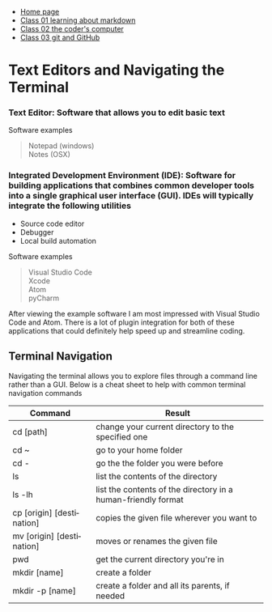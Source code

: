 * [Home page](https://rdball.github.io/reading-notes/)
* [Class 01 learning about markdown](read01)
* [Class 02 the coder's computer](read02)
* [Class 03 git and GitHub](read03)

# Text Editors and Navigating the Terminal

### **Text Editor:** Software that allows you to edit basic text

Software examples
> Notepad (windows)  
> Notes (OSX)

### **Integrated Development Environment (IDE):** Software for building applications that combines common developer tools into a single graphical user interface (GUI). IDEs will typically integrate the following utilities
- Source code editor
- Debugger
- Local build automation

Software examples
> Visual Studio Code  
> Xcode  
> Atom  
> pyCharm  

After viewing the example software I am most impressed with Visual Studio Code and Atom. There is a lot of plugin integration for both of these applications that could definitely help speed up and streamline coding. 

## Terminal Navigation

Navigating the terminal allows you to explore files through a command line rather than a GUI. Below is a cheat sheet to help with common terminal navigation commands 


| Command                    | Result                                                          |
|----------------------------|-----------------------------------------------------------------|
| cd [path]                  | change your current directory to the specified one              |
| cd ~                       | go to your home folder                                          |
| cd -                       | go the the folder you were before                               |
| ls                         | list the contents of the directory                              |
| ls -lh                     | list the contents of the directory in a human-­fri­endly format |
| cp [origin] [desti­nation] | copies the given file wherever you want to                      |
| mv [origin] [desti­nation] | moves or renames the given file                                 |
| pwd                        | get the current directory you're in                             |
| mkdir [name]               | create a folder                                                 |
| mkdir -p [name]            | create a folder and all its parents, if needed                  |
